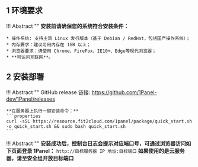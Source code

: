 ## 1 环境要求

!!! Abstract ""
    **安装前请确保您的系统符合安装条件：**

    * 操作系统: 支持主流 Linux 发行版本（基于 Debian / RedHat，包括国产操作系统）；
    * 内存要求：建议可用内存在 1GB 以上；
    * 浏览器要求：请使用 Chrome、FireFox、IE10+、Edge等现代浏览器；
    * **可访问互联网**。

## 2 安装部署

!!! Abstract ""
    GitHub release 链接: https://github.com/1Panel-dev/1Panel/releases  

    **在服务器上执行一键安装命令：**
    ```properties
    curl -sSL https://resource.fit2cloud.com/1panel/package/quick_start.sh -o quick_start.sh && sudo bash quick_start.sh
    ```

!!! Abstract ""
    **安装成功后，控制台日志会提示对应端口号，可通过浏览器访问如下页面登录 1Panel：**
    ```
    http://目标服务器 IP 地址:目标端口
    ```
    **如果使用的是云服务器，请至安全组开放目标端口**

